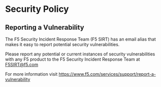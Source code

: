 # Security Policy

## Reporting a Vulnerability

The F5 Security Incident Response Team (F5 SIRT) has an email alias that makes it easy to report potential security vulnerabilities.

Please report any potential or current instances of security vulnerabilities with any F5 product to the F5 Security Incident Response Team at F5SIRT@f5.com

For more information visit https://www.f5.com/services/support/report-a-vulnerability
